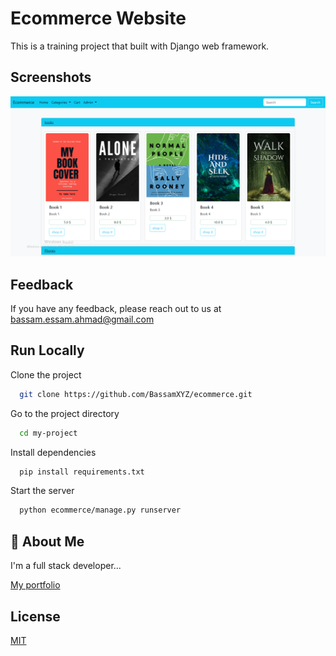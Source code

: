 
# Ecommerce Website

This is a training project that built with Django web framework.

## Screenshots

![App Screenshot](./screen%20shot.png)

## Feedback

If you have any feedback, please reach out to us at <bassam.essam.ahmad@gmail.com>

## Run Locally

Clone the project

```bash
  git clone https://github.com/BassamXYZ/ecommerce.git
```

Go to the project directory

```bash
  cd my-project
```

Install dependencies

```bash
  pip install requirements.txt
```

Start the server

```bash
  python ecommerce/manage.py runserver
```

## 🚀 About Me

I'm a full stack developer...

[My portfolio](https://bassamahmad.netlify.app)

## License

[MIT](https://choosealicense.com/licenses/mit/)
